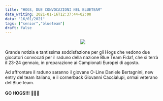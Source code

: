 ```yaml
---
title: "HOGS, DUE CONVOCAZIONI NEL BLUETEAM"
date_writing: 2021-01-16T12:37:44+02:00
data: "16/01/2021"
tags: ["senior","blueteam"]
draft: false
---
```

<center>
<img class="articolo" src="../img/2021/bertagnini_caccia_blueteam.jpg">
</center>
<br />
Grande notizia e tantissima soddisfazione per gli Hogs che vedono due giocatori convocati per il raduno della nazione Blue Team Fidaf, che si terrà il 23-24 gennaio, in preparazione ai Campionati Europei di agosto.  
  
Ad affrontare il raduno saranno il giovane O-Line Daniele Bertagnini, new entry del team italiano, e il cornerback Giovanni Caccialupi, ormai veterano del Blue team.  
⁣⁣  
**GO HOGS!!!** 🏈🇮🇹⁣⁣
⁣⁣


